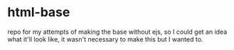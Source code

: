 # html-base
repo for my attempts of making the base without ejs, so I could get an idea what it'll look like, it wasn't necessary to make this but I wanted to.
